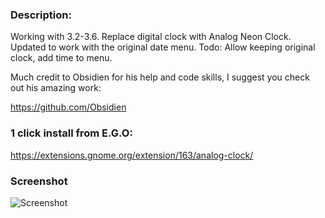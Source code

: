 ### Description: 

Working with 3.2-3.6. Replace digital clock with Analog Neon Clock. Updated to work with the original date menu. Todo: Allow keeping original clock, add time to menu.

Much credit to Obsidien for his help and code skills, I suggest you check out his amazing work:

https://github.com/Obsidien


### 1 click install from E.G.O:

https://extensions.gnome.org/extension/163/analog-clock/


### Screenshot

![Screenshot](https://raw.github.com/l300lvl/analog-clock-gnome-shell-extension/master/screenshot.png)
